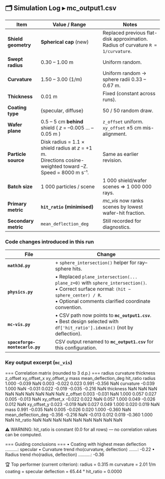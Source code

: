 ## 🗂️ Simulation Log  ▸  **mc_output1.csv**

| Item | Value / Range | Notes |
|------|---------------|-------|
| **Shield geometry** | **Spherical cap** (new) | Replaced previous flat-disk approximation. Radius of curvature `R = 1/curvature`. |
| **Swept radius** | 0.30 – 1.00 m | Uniform random. |
| **Curvature** | 1.50 – 3.00 (1/m) | Uniform random → sphere radii 0.33 – 0.67 m. |
| **Thickness** | 0.01 m | Fixed (constant across runs). |
| **Coating type** | {specular, diffuse} | 50 / 50 random draw. |
| **Wafer plane** | 0.5 – 5 cm **behind** shield ( *z* = –0.005 … –0.05 m ) | `z_offset` uniform.<br>`xy_offset` ±5 cm mis-alignment. |
| **Particle source** | Disk radius = 1.1 × shield radius at *z* = +1 m.<br>Directions cosine-weighted toward –Z.<br>Speed = 8000 m s⁻¹. | Same as earlier revision. |
| **Batch size** | 1 000 particles / scene | 1 000 shield/wafer scenes ⇒ 1 000 000 rays. |
| **Primary metric** | **`hit_ratio` (minimised)** | *mc_vis* now ranks scenes by lowest wafer-hit fraction. |
| **Secondary metric** | `mean_deflection_deg` | Still recorded for diagnostics. |

### Code changes introduced in this run
| File | Change |
|------|--------|
| **`math3d.py`** | + `sphere_intersection()` helper for ray–sphere hits. |
| **`physics.py`** | • Replaced `plane_intersection(... plane_z=0)` with `sphere_intersection()`.<br>• Correct surface normal: `(hit − sphere_center) / R`.<br>• Optional comments clarified coordinate convention. |
| **`mc-vis.py`** | • CSV path now points to **`mc_output1.csv`**.<br>• Best design selected with `df['hit_ratio'].idxmin()` (not by deflection). |
| **`spaceforge-montecarlo.py`** | CSV output renamed to **`mc_output1.csv`** for this configuration. |

### Key output excerpt (`mc_vis`)
=== Correlation matrix (rounded to 3 d.p.) ===
                     radius  curvature  thickness  z_offset  xy_offset_x  xy_offset_y   mass  mean_deflection_deg  hit_ratio
radius                1.000     -0.039        NaN     0.003       -0.022        0.023  0.991               -0.356        NaN
curvature            -0.039      1.000        NaN    -0.031        0.022       -0.019 -0.035               -0.216        NaN
thickness               NaN        NaN        NaN       NaN          NaN          NaN    NaN                  NaN        NaN
z_offset              0.003     -0.031        NaN     1.000        0.057        0.027  0.005               -0.013        NaN
xy_offset_x          -0.022      0.022        NaN     0.057        1.000        0.049 -0.026                0.012        NaN
xy_offset_y           0.023     -0.019        NaN     0.027        0.049        1.000  0.020                0.019        NaN
mass                  0.991     -0.035        NaN     0.005       -0.026        0.020  1.000               -0.360        NaN
mean_deflection_deg  -0.356     -0.216        NaN    -0.013        0.012        0.019 -0.360                1.000        NaN
hit_ratio               NaN        NaN        NaN       NaN          NaN          NaN    NaN                  NaN        NaN

⚠️  WARNING: hit_ratio is constant (0.0 for all rows) — no correlation values can be computed.

=== Guiding conclusions ===
• Coating with highest mean deflection ..........: specular
• Curvature trend rho(curvature, deflection) .......: -0.22
• Radius trend    rho(radius, deflection) ..........: -0.36

🏆 Top performer (current criterion):
    radius     = 0.315 m
    curvature  = 2.01 1/m
    coating    = specular
    deflection = 65.44 °
    hit_ratio  = 0.0000
